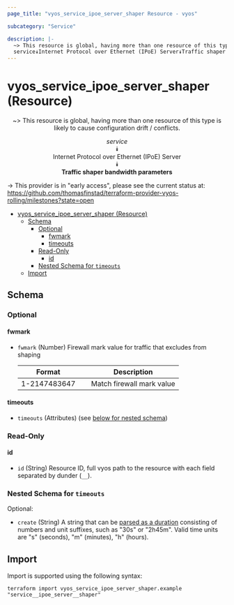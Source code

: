 ```yaml
---
page_title: "vyos_service_ipoe_server_shaper Resource - vyos"

subcategory: "Service"

description: |-
  ~> This resource is global, having more than one resource of this type is likely to cause configuration drift / conflicts.
  service⯯Internet Protocol over Ethernet (IPoE) Server⯯Traffic shaper bandwidth parameters
---
```


# vyos_service_ipoe_server_shaper (Resource)
<center>

~> This resource is global, having more than one resource of this type is likely to cause configuration drift / conflicts.

*service*  
⯯  
Internet Protocol over Ethernet (IPoE) Server  
⯯  
**Traffic shaper bandwidth parameters**


</center>

-> This provider is in "early access", please see the current status at: https://github.com/thomasfinstad/terraform-provider-vyos-rolling/milestones?state=open

<!--TOC-->

- [vyos_service_ipoe_server_shaper (Resource)](#vyos_service_ipoe_server_shaper-resource)
  - [Schema](#schema)
    - [Optional](#optional)
      - [fwmark](#fwmark)
      - [timeouts](#timeouts)
    - [Read-Only](#read-only)
      - [id](#id)
    - [Nested Schema for `timeouts`](#nested-schema-for-timeouts)
  - [Import](#import)

<!--TOC-->

<!-- schema generated by tfplugindocs -->
## Schema

### Optional

#### fwmark
- `fwmark` (Number) Firewall mark value for traffic that excludes from shaping

    |  Format        &emsp;|  Description                |
    |----------------|-----------------------------|
    |  1-2147483647  &emsp;|  Match firewall mark value  |
#### timeouts
- `timeouts` (Attributes) (see [below for nested schema](#nestedatt--timeouts))

### Read-Only

#### id
- `id` (String) Resource ID, full vyos path to the resource with each field separated by dunder (`__`).

<a id="nestedatt--timeouts"></a>
### Nested Schema for `timeouts`

Optional:

- `create` (String) A string that can be [parsed as a duration](https://pkg.go.dev/time#ParseDuration) consisting of numbers and unit suffixes, such as &#34;30s&#34; or &#34;2h45m&#34;. Valid time units are &#34;s&#34; (seconds), &#34;m&#34; (minutes), &#34;h&#34; (hours).

## Import

Import is supported using the following syntax:

```shell
terraform import vyos_service_ipoe_server_shaper.example "service__ipoe_server__shaper"
```
